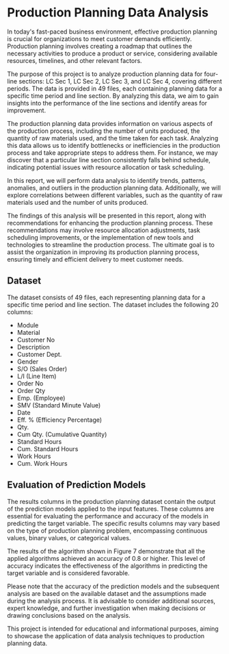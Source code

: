 # Production Planning Data Analysis

In today's fast-paced business environment, effective production planning is crucial for organizations to meet customer demands efficiently. Production planning involves creating a roadmap that outlines the necessary activities to produce a product or service, considering available resources, timelines, and other relevant factors.

The purpose of this project is to analyze production planning data for four-line sections: LC Sec 1, LC Sec 2, LC Sec 3, and LC Sec 4, covering different periods. The data is provided in 49 files, each containing planning data for a specific time period and line section. By analyzing this data, we aim to gain insights into the performance of the line sections and identify areas for improvement.

The production planning data provides information on various aspects of the production process, including the number of units produced, the quantity of raw materials used, and the time taken for each task. Analyzing this data allows us to identify bottlenecks or inefficiencies in the production process and take appropriate steps to address them. For instance, we may discover that a particular line section consistently falls behind schedule, indicating potential issues with resource allocation or task scheduling.

In this report, we will perform data analysis to identify trends, patterns, anomalies, and outliers in the production planning data. Additionally, we will explore correlations between different variables, such as the quantity of raw materials used and the number of units produced.

The findings of this analysis will be presented in this report, along with recommendations for enhancing the production planning process. These recommendations may involve resource allocation adjustments, task scheduling improvements, or the implementation of new tools and technologies to streamline the production process. The ultimate goal is to assist the organization in improving its production planning process, ensuring timely and efficient delivery to meet customer needs.

## Dataset
The dataset consists of 49 files, each representing planning data for a specific time period and line section. The dataset includes the following 20 columns:
- Module
- Material
- Customer No
- Description
- Customer Dept.
- Gender
- S/O (Sales Order)
- L/I (Line Item)
- Order No
- Order Qty
- Emp. (Employee)
- SMV (Standard Minute Value)
- Date
- Eff. % (Efficiency Percentage)
- Qty.
- Cum Qty. (Cumulative Quantity)
- Standard Hours
- Cum. Standard Hours
- Work Hours
- Cum. Work Hours

## Evaluation of Prediction Models
The results columns in the production planning dataset contain the output of the prediction models applied to the input features. These columns are essential for evaluating the performance and accuracy of the models in predicting the target variable. The specific results columns may vary based on the type of production planning problem, encompassing continuous values, binary values, or categorical values.

The results of the algorithm shown in Figure 7 demonstrate that all the applied algorithms achieved an accuracy of 0.8 or higher. This level of accuracy indicates the effectiveness of the algorithms in predicting the target variable and is considered favorable.

Please note that the accuracy of the prediction models and the subsequent analysis are based on the available dataset and the assumptions made during the analysis process. It is advisable to consider additional sources, expert knowledge, and further investigation when making decisions or drawing conclusions based on the analysis.

This project is intended for educational and informational purposes, aiming to showcase the application of data analysis techniques to production planning data.

